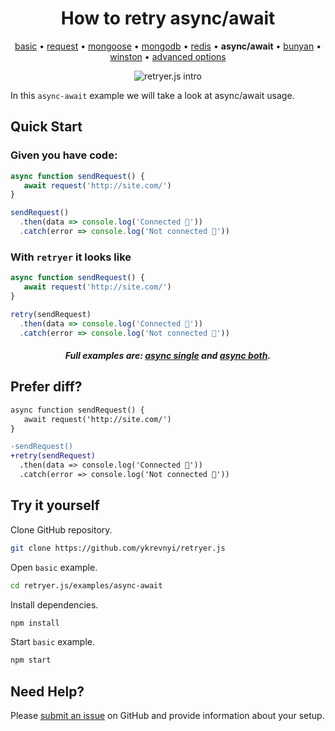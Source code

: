 
<h1 align="center">How to retry async/await</h1>

<p align="center">
  <a href="https://github.com/ykrevnyi/retryer.js/tree/master/examples/basic/">basic</a> &bull;
  <a href="https://github.com/ykrevnyi/retryer.js/tree/master/examples/request/">request</a> &bull;
  <a href="https://github.com/ykrevnyi/retryer.js/tree/master/examples/mongoose/">mongoose</a> &bull;
  <a href="https://github.com/ykrevnyi/retryer.js/tree/master/examples/mongodb/">mongodb</a> &bull;
  <a href="https://github.com/ykrevnyi/retryer.js/tree/master/examples/redis/">redis</a> &bull;
  <b>async/await</b> &bull;
  <a href="https://github.com/ykrevnyi/retryer.js/tree/master/examples/bunyan/">bunyan</a> &bull;
  <a href="https://github.com/ykrevnyi/retryer.js/tree/master/examples/winston/">winston</a> &bull;
  <a href="https://github.com/ykrevnyi/retryer.js/tree/master/examples/advanced-options/">advanced options</a>
</p>

<p align="center">
  <img src="https://github.com/ykrevnyi/retryer.js/tree/master/docs/assets/retryer-v1.5.1.gif" alt="retryer.js intro"/>
</p>

In this `async-await` example we will take a look at async/await usage.

## Quick Start

### Given you have code:

```javascript
async function sendRequest() {
   await request('http://site.com/')
}

sendRequest()
  .then(data => console.log('Connected 🎉'))
  .catch(error => console.log('Not connected 🤷‍'))
```

### With `retryer` it looks like
```javascript
async function sendRequest() {
   await request('http://site.com/')
}

retry(sendRequest)
  .then(data => console.log('Connected 🎉'))
  .catch(error => console.log('Not connected 🤷‍'))
```
<h5 align="center">Full examples are: <a href="https://github.com/ykrevnyi/retryer.js/tree/master/examples/async-await/index.js">async single</a> and <a href="https://github.com/ykrevnyi/retryer.js/tree/master/examples/async-await/index-both.js">async both</a>.</h5>

## Prefer diff?
```diff
async function sendRequest() {
   await request('http://site.com/')
}

-sendRequest()
+retry(sendRequest)
  .then(data => console.log('Connected 🎉'))
  .catch(error => console.log('Not connected 🤷‍'))
```

## Try it yourself
Clone GitHub repository.
```bash
git clone https://github.com/ykrevnyi/retryer.js
```

Open `basic` example.
```bash
cd retryer.js/examples/async-await
```

Install dependencies.
```bash
npm install
```

Start `basic` example.
```bash
npm start
```

## Need Help?
Please [submit an issue](https://github.com/ykrevnyi/retryer.js/issues) on GitHub and provide information about your setup.
